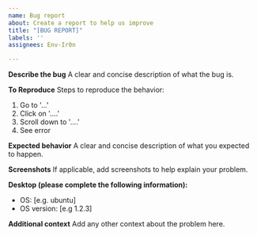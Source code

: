 ```yaml
---
name: Bug report
about: Create a report to help us improve
title: "[BUG REPORT]"
labels: ''
assignees: Env-Ir0n

---
```


**Describe the bug**
A clear and concise description of what the bug is.

**To Reproduce**
Steps to reproduce the behavior:
1. Go to '...'
2. Click on '....'
3. Scroll down to '....'
4. See error

**Expected behavior**
A clear and concise description of what you expected to happen.

**Screenshots**
If applicable, add screenshots to help explain your problem.

**Desktop (please complete the following information):**
 - OS: [e.g. ubuntu]
- OS version: [e.g 1.2.3]


**Additional context**
Add any other context about the problem here.
